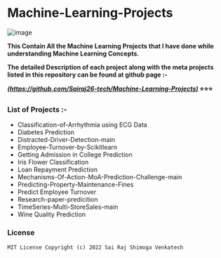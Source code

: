 # Machine-Learning-Projects



![image](https://user-images.githubusercontent.com/59919878/172729797-26339032-57f0-4370-a1a0-95f629da980e.png)

  
**This Contain All the Machine Learning Projects that I have done while understanding Machine Learning Concepts.**

**The detailed Description of each project along with the meta projects listed in this repository can be found at github page :-**

**_[(https://github.com/Sairaj26-tech/Machine-Learning-Projects)](https://github.com/Sairaj26-tech/Machine-Learning-Projects)_ ⭐⭐⭐**

### List of Projects :-
* Classification-of-Arrhythmia using ECG Data
* Diabetes Prediction
* Distracted-Driver-Detection-main
* Employee-Turnover-by-Scikitlearn
* Getting Admission in College Prediction
* Iris Flower Classification
* Loan Repayment Prediction
* Mechanisms-Of-Action-MoA-Prediction-Challenge-main
* Predicting-Property-Maintenance-Fines
* Predict Employee Turnover
* Research-paper-predicition
* TimeSeries-Multi-StoreSales-main
* Wine Quality Prediction


### License

    MIT License Copyright (c) 2022 Sai Raj Shimoga Venkatesh 

